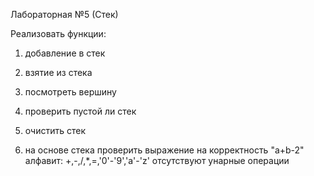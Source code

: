 Лабораторная №5  (Стек)

Реализовать функции:

1. добавление в стек

2. взятие из стека

3. посмотреть вершину

4. проверить пустой ли стек

5. очистить стек

6. на основе стека проверить выражение на корректность "a+b-2"
    алфавит: +,-,/,*,=,'0'-'9','a'-'z'
    отсутствуют унарные операции 
